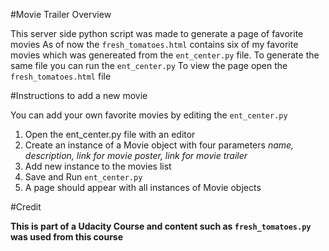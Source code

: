 #Movie Trailer Overview

This server side python script was made to generate a page of favorite movies
As of now the `fresh_tomatoes.html` contains six of my favorite movies which was genereated from the `ent_center.py` file.
To generate the same file you can run the `ent_center.py`
To view the page open the `fresh_tomatoes.html` file

#Instructions to add a new movie

You can add your own favorite movies by editing the `ent_center.py`
1. Open the ent_center.py file with an editor
2. Create an instance of a Movie object with four parameters _name, description, link for movie poster, link for movie trailer_
3. Add new instance to the movies list
4. Save and Run `ent_center.py`
5. A page should appear with all instances of Movie objects

#Credit

**This is part of a Udacity Course and content such as `fresh_tomatoes.py` was used from this course**
